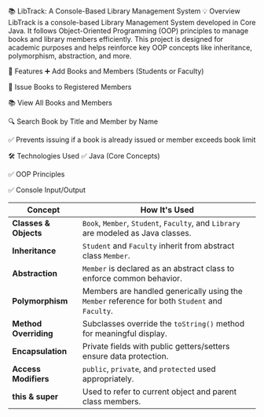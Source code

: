 📚 LibTrack: A Console-Based Library Management System
💡 Overview
LibTrack is a console-based Library Management System developed in Core Java. It follows Object-Oriented Programming (OOP) principles to manage books and library members efficiently. This project is designed for academic purposes and helps reinforce key OOP concepts like inheritance, polymorphism, abstraction, and more.

🔧 Features
➕ Add Books and Members (Students or Faculty)

📕 Issue Books to Registered Members

📚 View All Books and Members

🔍 Search Book by Title and Member by Name

✅ Prevents issuing if a book is already issued or member exceeds book limit

🛠️ Technologies Used
✅ Java (Core Concepts)

✅ OOP Principles

✅ Console Input/Output

| Concept               | How It's Used                                                                                  |
| --------------------- | ---------------------------------------------------------------------------------------------- |
| **Classes & Objects** | `Book`, `Member`, `Student`, `Faculty`, and `Library` are modeled as Java classes.             |
| **Inheritance**       | `Student` and `Faculty` inherit from abstract class `Member`.                                  |
| **Abstraction**       | `Member` is declared as an abstract class to enforce common behavior.                          |
| **Polymorphism**      | Members are handled generically using the `Member` reference for both `Student` and `Faculty`. |
| **Method Overriding** | Subclasses override the `toString()` method for meaningful display.                            |
| **Encapsulation**     | Private fields with public getters/setters ensure data protection.                             |
| **Access Modifiers**  | `public`, `private`, and `protected` used appropriately.                                       |
| **this & super**      | Used to refer to current object and parent class members.                                      |
